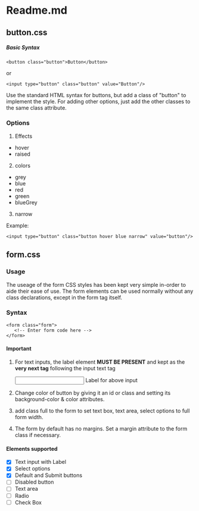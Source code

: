 # Readme.md

## button.css
##### Basic Syntax
    <button class="button">Button</button>
or

    <input type="button" class="button" value="Button"/>

Use the standard HTML syntax for buttons, but add a class of "button" to implement the style. For adding other options, just add the other classes to the same class attribute.

### Options

1. Effects
 - hover
 - raised
2. colors
 - grey
 - blue
 - red
 - green
 - blueGrey
3. narrow

Example:

    <input type="button" class="button hover blue narrow" value="button"/>


## form.css
### Usage
The useage of the form CSS styles has been kept very simple in-order to aide their ease of use. The form elements can be used normally without any class declarations, except in the form tag itself.

### Syntax
    <form class="form">
       <!-- Enter form code here -->
    </form>

#### __Important__
1. For text inputs, the label element __MUST BE PRESENT__ and kept as the __very next tag__ following the input text tag


    <input type="text"/>
    <label>Label for above input</label>

2. Change color of button by giving it an id or class and setting its background-color & color attributes.
3. add class full to the form to set text box, text area, select options to full form width.
4. The form by default has no margins. Set a margin attribute to the form class if necessary.

#### Elements supported
- [x] Text input with Label
- [x] Select options
- [x] Default and Submit buttons
- [ ] Disabled button
- [ ] Text area
- [ ] Radio
- [ ] Check Box
